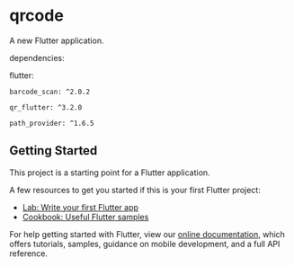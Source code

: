 # qrcode

A new Flutter application.

dependencies:

  flutter:
  
    barcode_scan: ^2.0.2

    qr_flutter: ^3.2.0

    path_provider: ^1.6.5
  
  

## Getting Started

This project is a starting point for a Flutter application.

A few resources to get you started if this is your first Flutter project:

- [Lab: Write your first Flutter app](https://flutter.dev/docs/get-started/codelab)
- [Cookbook: Useful Flutter samples](https://flutter.dev/docs/cookbook)

For help getting started with Flutter, view our
[online documentation](https://flutter.dev/docs), which offers tutorials,
samples, guidance on mobile development, and a full API reference.
